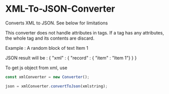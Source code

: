 # XML-To-JSON-Converter
Converts XML to JSON. 
See below for limitations

This converter does not handle attributes in tags.
If a tag has any attributes, the whole tag and its contents are discard.

Example :
<xml>
  <tag id="123123">
    A random block of text
  </tag>
  <record>
    <item>Item 1</item>
  </record>
</xml>

JSON result will be :
{ "xml" : { "record" : { "item" : "Item 1"} } }


To get js object from xml, use
```javascript
const xmlConverter = new Converter();

json = xmlConverter.convertToJson(xmlstring);
```
